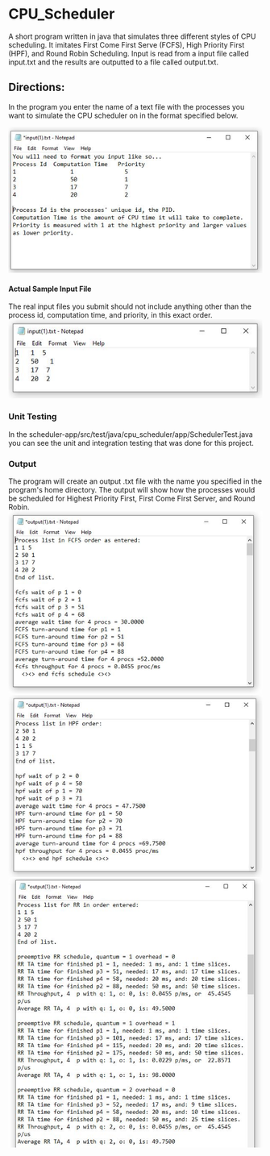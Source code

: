 # CPU_Scheduler
A short program written in java that simulates three different styles of CPU scheduling. It imitates First Come First Serve (FCFS), High Priority First (HPF), and Round Robin Scheduling. Input is read from a input file called input.txt and the results are outputted to a file called output.txt. 

## Directions:
In the program you enter the name of a text file with the processes you want to simulate the CPU scheduler on in the format specified below.

![](images/CPU%20scheduler%20images/input_desc.JPG)

#### Actual Sample Input File
The real input files you submit should not include anything other than the process id, computation time, and priority, in this exact order.
![](images/CPU%20scheduler%20images/sample_input.JPG)

### Unit Testing 
In the scheduler-app/src/test/java/cpu_scheduler/app/SchedulerTest.java you can see the unit and integration testing that was done for this project.

### Output
The program will create an output .txt file with the name you specified in the program's home directory. The output will show how the processes would be scheduled for Highest Priority First, First Come First Server, and Round Robin.
![](images/CPU%20scheduler%20images/output1.JPG)
![](images/CPU%20scheduler%20images/output2.JPG)
![](images/CPU%20scheduler%20images/output3.JPG)
